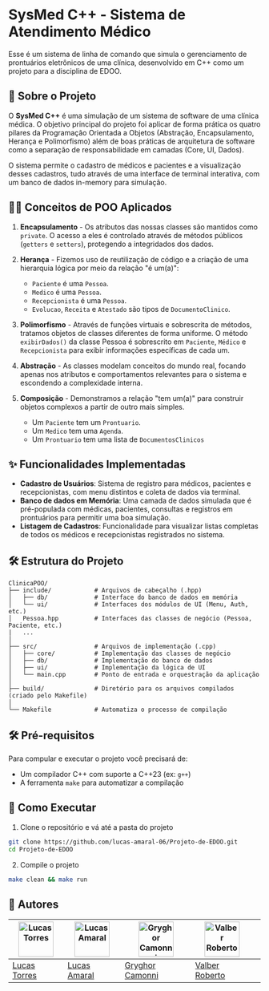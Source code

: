 # SysMed C++ - Sistema de Atendimento Médico
Esse é um sistema de linha de comando que simula o gerenciamento de prontuários eletrônicos de uma clínica, desenvolvido em C++ como um projeto para a disciplina de EDOO.

## 📖 Sobre o Projeto
O **SysMed C++** é uma simulação de um sistema de software de uma clínica médica. O objetivo principal do projeto foi aplicar de forma prática os quatro pilares da Programação Orientada a Objetos (Abstração, Encapsulamento, Herança e Polimorfismo) além de boas práticas de arquitetura de software como a separação de responsabilidade em camadas (Core, UI, Dados).

O sistema permite o cadastro de médicos e pacientes e a visualização desses cadastros, tudo através de uma interface de terminal interativa, com um banco de dados in-memory para simulação.

## 🧑‍💻 Conceitos de POO Aplicados
1. **Encapsulamento** - Os atributos das nossas classes são mantidos como `private`. O acesso a eles é controlado através de métodos públicos (`getters` e `setters`), protegendo a integridados dos dados.
2. **Herança** - Fizemos uso de reutilização de código e a criação de uma hierarquia lógica por meio da relação "é um(a)":
   - `Paciente` é uma `Pessoa`.
   - `Medico` é uma `Pessoa`.
   - `Recepcionista` é uma `Pessoa`.
   - `Evolucao`, `Receita` e `Atestado` são tipos de `DocumentoClinico`.
  
3. **Polimorfismo** - Através de funções virtuais e sobrescrita de métodos, tratamos objetos de classes diferentes de forma uniforme. O método `exibirDados()` da classe Pessoa é sobrescrito em `Paciente`, `Médico` e `Recepcionista` para exibir informações específicas de cada um.
4. **Abstração** - As classes modelam conceitos do mundo real, focando apenas nos atributos e comportamentos relevantes para o sistema e escondendo a complexidade interna.
5. **Composição** - Demonstramos a relação "tem um(a)" para construir objetos complexos a partir de outro mais simples.
    - Um `Paciente` tem um `Prontuario`.
    - Um `Medico` tem uma `Agenda`.
    - Um `Prontuario` tem uma lista de `DocumentosClinicos`

## ✨ Funcionalidades Implementadas
- **Cadastro de Usuários**: Sistema de registro para médicos, pacientes e recepcionistas, com menu distintos e coleta de dados via terminal.
- **Banco de dados em Memória**: Uma camada de dados simulada que é pré-populada com médicas, pacientes, consultas e registros em prontuários para permitir uma boa simulação.
- **Listagem de Cadastros**: Funcionalidade para visualizar listas completas de todos os médicos e recepcionistas registrados no sistema.

## 🛠️ Estrutura do Projeto
```
ClinicaPOO/
├── include/            # Arquivos de cabeçalho (.hpp)
│   ├── db/             # Interface do banco de dados em memória
│   └── ui/             # Interfaces dos módulos de UI (Menu, Auth, etc.)
│   Pessoa.hpp          # Interfaces das classes de negócio (Pessoa, Paciente, etc.)
|   ...           
│
├── src/                # Arquivos de implementação (.cpp)
│   ├── core/           # Implementação das classes de negócio
│   ├── db/             # Implementação do banco de dados
│   ├── ui/             # Implementação da lógica de UI
│   └── main.cpp        # Ponto de entrada e orquestração da aplicação
│
├── build/              # Diretório para os arquivos compilados (criado pelo Makefile)
│
└── Makefile            # Automatiza o processo de compilação
```

## 🛠️ Pré-requisitos
Para compular e executar o projeto você precisará de:
- Um compilador C++ com suporte a C++23 (ex: `g++`)
- A ferramenta `make` para automatizar a compilação

## 🚀 Como Executar
1. Clone o repositório e vá até a pasta do projeto
  ```bash
  git clone https://github.com/lucas-amaral-06/Projeto-de-EDOO.git
  cd Projeto-de-EDOO
  ```
2. Compile o projeto
  ```bash
  make clean && make run
  ```

## 👤 Autores
| <img src="https://avatars.githubusercontent.com/u/151575079?s=400&u=96fac0907f9100c143dc9f46242cacdf17af240f&v=4" alt="Lucas Torres" width="70" height="70"> | <img src="https://avatars.githubusercontent.com/u/204923746?v=4" alt="Lucas Amaral" width="70" height="70"> | <img src="https://img.freepik.com/premium-vector/user-profile-icon-flat-style-member-avatar-vector-illustration-isolated-background-human-permission-sign-business-concept_157943-15752.jpg" alt="Gryghor Camonni" width="70" height="70"> | <img src="https://img.freepik.com/premium-vector/user-profile-icon-flat-style-member-avatar-vector-illustration-isolated-background-human-permission-sign-business-concept_157943-15752.jpg" alt="Valber Roberto" width="70" height="70"> ||
| ------------------------------------------------------------------------------------------------------------------------------------------------------------ | ---------------------------------------------------------------------------------------------------------------- | --------------------------------------------------------------------------------------------------------------- | ------------------------------------------------------------------------------------------------------------ | --------------------------------------------------------------------------------------------------------------- |
| [Lucas Torres](https://github.com/lucaastorres7)                                                                                                                      | [Lucas Amaral](https://github.com/lucas-amaral-06)                                                                    | [Gryghor Camonni](https://github.com/gryghor)                                                                    | [Valber Roberto]()                                                                   |
